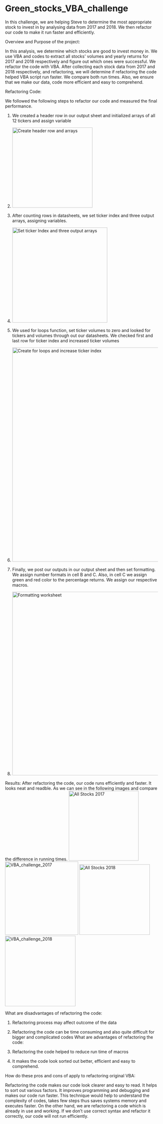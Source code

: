 # Green_stocks_VBA_challenge
In this challenge, we are helping Steve to determine the most appropriate stock to invest in by analysing data from 2017 and 2018. We then refactor our code to make it run faster and efficiently.

Overview and Purpose of the project:

In this analysis, we determine which stocks are good to invest money in. We use VBA and codes to extract all stocks' volumes and yearly returns for 2017 and 2018 respectively and figure out which ones were successful.  We refactor the code with VBA. After collecting each stock data from 2017 and 2018 respectively, and refactoring, we will determine if refactoring the code helped VBA script run faster. We compare both run times. Also, we ensure that we make our data, code more efficient and easy to comprehend. 

Refactoring Code:

We followed the following steps to refactor our code and measured the final performance.

1.	We created a header row in our output sheet and initialized arrays of all 12 tickers and assign variable
2.	<img width="264" alt="Create header row and arrays" src="https://user-images.githubusercontent.com/86980240/132613471-0a485734-84fd-4bb1-8f09-845f5c953f02.png">

3.	After counting rows in datasheets, we set ticker index and three output arrays, assigning variables.
4.	<img width="313" alt="Set ticker Index and three output arrays" src="https://user-images.githubusercontent.com/86980240/132613528-774743ba-a9dd-4cc6-a657-94768b2a7a05.png">

5.	We used for loops function, set ticker volumes to zero and looked for tickers and volumes through out our datasheets. We checked first and last row for ticker index and increased ticker volumes
6.	<img width="705" alt="Create for loops and increase ticker index" src="https://user-images.githubusercontent.com/86980240/132613563-8202c96b-7141-48ad-8b95-44d1e7d80ff0.png">

7.	Finally, we post our outputs in our output sheet and then set formatting. We assign number formats in cell B and C. Also, in cell C we assign green and red color to the percentage returns. We assign our respective macros.
8.	<img width="604" alt="Formatting worksheet" src="https://user-images.githubusercontent.com/86980240/132613598-9886ff83-a118-43c5-85ad-3c34f191ca91.png">


Results:
After refactoring the code, our code runs efficiently and faster. It looks neat and readble. As we can see in the following images and compare the difference in running times.
<img width="230" alt="All Stocks 2017" src="https://user-images.githubusercontent.com/86980240/132613703-5c5b20be-6bb3-4e88-b531-211884113734.png">
<img width="241" alt="VBA_challenge_2017" src="https://user-images.githubusercontent.com/86980240/132613738-63cfb6bf-c2a7-4fea-ba2d-e48185118228.png">
<img width="232" alt="All Stocks 2018" src="https://user-images.githubusercontent.com/86980240/132613765-20554829-ff15-4357-8960-f50f2914ffd9.png">
<img width="232" alt="VBA_challenge_2018" src="https://user-images.githubusercontent.com/86980240/132613798-a4900dd0-f01f-41b7-a19e-a739c810ad33.png">


What are disadvantages of refactoring the code:

1)	Refactoring process may affect outcome of the data
2)	Refactoring the code can be time consuming and also quite difficult for bigger and complicated codes
What are advantages of refactoring the code:

1)	Refactoring the code helped to reduce run time of macros
2)	It makes the code look sorted out better, efficient and easy to comprehend.

How do these pros and cons of apply to refactoring original VBA:

Refactoring the code makes our code look clearer and easy to read. It helps to sort out  various factors. It improves programming and debugging and makes our code run faster. This technique would help to understand the complexity of codes, takes few steps thus saves systems memory and executes faster. On the other hand, we are refactoring a code which is already in use and working. If we don’t use correct syntax and refactor it correctly, our code will not run efficiently. 

